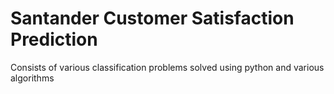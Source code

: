 # Santander Customer Satisfaction Prediction
Consists of various classification problems solved using python and various algorithms
